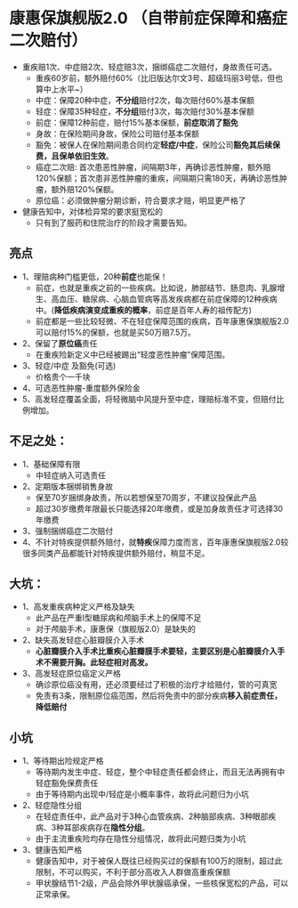 # 康惠保旗舰版2.0 （自带前症保障和癌症二次赔付）

  - 重疾赔1次、中症赔2次、轻症赔3次，捆绑癌症二次赔付，身故责任可选。
    - 重疾60岁前，额外赔付60%（比旧版达尔文3号、超级玛丽3号低，但也算中上水平~）
    - 中症：保障20种中症，**不分组**赔付2次，每次赔付60%基本保额
    - 轻症：保障35种轻症，**不分组**赔付3次，每次赔付30%基本保额
    - 前症：保障12种前症，赔付15%基本保额，**前症取消了豁免**
    - 身故：在保险期间身故，保险公司赔付基本保额
    - 豁免：被保人在保险期间患合同约定**轻症/中症**，保险公司**豁免其后续保费，且保单依旧生效**。
    - 癌症二次赔: 首次患恶性肿瘤，间隔期3年，再确诊恶性肿瘤，额外赔120%保额；首次患非恶性肿瘤的重疾，间隔期只需180天，再确诊恶性肿瘤，额外赔120%保额。
    - 原位癌：必须做肿瘤分期诊断，符合要求才赔，明显更严格了
  - 健康告知中，对体检异常的要求挺宽松的
    - 只有到了服药和住院治疗的阶段才需要告知。

## 亮点
  - 1、理赔病种门槛更低，20种**前症**也能保！
    - 前症，也就是重疾之前的一些疾病。比如说，肺部结节、肠息肉、乳腺增生、高血压、糖尿病、心脑血管病等高发疾病都在前症保障的12种疾病中。(**降低疾病演变成重疾的概率**，前症是百年人寿的祖传配方)
    - 前症都是一些比较轻微、不在轻症保障范围的疾病，百年康惠保旗舰版2.0可以赔付15%的保额，也就是买50万赔7.5万。
  - 2、保留了**原位癌**责任
    - 在重疾险新定义中已经被踢出“轻度恶性肿瘤”保障范围。
  - 3、轻症/中症 及豁免(可选)
    - 价格贵个一千块
  - 4、可选恶性肿瘤-重度额外保险金
  - 5、高发轻症覆盖全面，将轻微脑中风提升至中症，理赔标准不变，但赔付比例增加。

## 不足之处：
  - 1、基础保障有限
    - 中轻症纳入可选责任
  - 2、定期版本捆绑销售身故
    - 保至70岁捆绑身故责，所以若想保至70周岁，不建议投保此产品
    - 超过30岁缴费年限最长只能选择20年缴费，或是加身故责任才可选择30年缴费
  - 3、强制捆绑癌症二次赔付
  - 4、不针对特疾提供额外赔付，就**特疾**保障力度而言，百年康惠保旗舰版2.0较很多同类产品都能针对特疾提供额外赔付，稍显不足。

## 大坑：
  - 1、高发重疾病种定义严格及缺失
    - 此产品在严重I型糖尿病和颅脑手术上的保障不足
    - 对于颅脑手术，康惠保（旗舰版2.0）是缺失的
  - 2、缺失高发轻症心脏瓣膜介入手术
    - **心脏瓣膜介入手术比重疾心脏瓣膜手术要轻，主要区别是心脏瓣膜介入手术不需要开胸。此轻症相对高发。**
  - 3、高发轻症原位癌定义严格
    - 确诊原位癌没有用，还必须要经过了积极的治疗才给赔付，管的可真宽
    - 免责有3条，限制原位癌范围，然后将免责中的部分疾病**移入前症责任，降低赔付**

## 小坑
  - 1、等待期出险规定严格
    - 等待期内发生中症、轻症，整个中轻症责任都会终止，而且无法再拥有中轻症豁免保费责任
    - 由于等待期内出现中/轻症是小概率事件，故将此问题归为小坑
  - 2、轻症隐性分组
    - 在轻症责任中，此产品对于3种心血管疾病、2种脑部疾病、3种眼部疾病、3种耳部疾病存在**隐性分组**。
    - 由于主流重疾险均存在隐性分组情况，故将此问题归类为小坑
  - 3、健康告知严格
    - 健康告知中，对于被保人既往已经购买过的保额有100万的限制，超过此限制，不可以购买，不利于部分高收入人群做高重疾保额
    - 甲状腺结节1-2级，产品会除外甲状腺癌承保，一些核保宽松的产品，可以正常承保。

